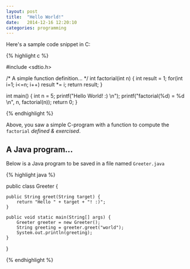 ```yaml
---
layout: post
title:  "Hello World!"
date:   2014-12-16 12:20:10
categories: programming
---
```


Here's a sample code snippet in C:

{% highlight c %}
    
#include <sdtio.h>

/* A simple function definition... */
int factorial(int n) {
    int result = 1;
    for(int i=1; i<=n; i++)
        result *= i;
    return result;
}

int main() {
    int n = 5;
    printf("Hello World! :) \n");
    printf("factorial(%d) = %d \n", n, factorial(n));
    return 0;
}

{% endhighlight %}

Above, you saw a simple C-program with a function to compute the `factorial` _defined & exercised_.

## A Java program...

Below is a Java program to be saved in a file named `Greeter.java`

{% highlight java %}
    
public class Greeter {
    
    public String greet(String target) {
        return "Hello " + target + "! :)";
    }

    public void static main(String[] args) {
        Greeter greeter = new Greeter();
        String greeting = greeter.greet("world");
        System.out.println(greeting);
    }

}

{% endhighlight %}